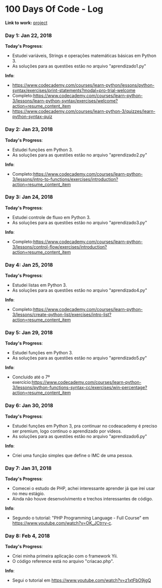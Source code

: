 # 100 Days Of Code - Log

**Link to work:**
[project](https://github.com/vturrisi/pytorch-journey)

### Day 1: Jan 22, 2018

**Today's Progress**:
- Estudei variáveis, Strings e operações matemáticas básicas em Python 3.
- As soluções para as questões estão no arquivo "aprendizado1.py"

**Info**:
- https://www.codecademy.com/courses/learn-python/lessons/python-syntax/exercises/print-statements?modal=pro-trial-welcome
- Completo:https://www.codecademy.com/courses/learn-python-3/lessons/learn-python-syntax/exercises/welcome?action=resume_content_item
- https://www.codecademy.com/courses/learn-python-3/quizzes/learn-python-syntax-quiz

### Day 2: Jan 23, 2018

**Today's Progress**:
- Estudei funções em Python 3.
- As soluções para as questões estão no arquivo "aprendizado2.py"

**Info**:
- Completo:https://www.codecademy.com/courses/learn-python-3/lessons/intro-to-functions/exercises/introduction?action=resume_content_item

### Day 3: Jan 24, 2018

**Today's Progress**:
- Estudei controle de fluxo em Python 3.
- As soluções para as questões estão no arquivo "aprendizado3.py"

**Info**:
- Completo:https://www.codecademy.com/courses/learn-python-3/lessons/control-flow/exercises/introduction?action=resume_content_item

### Day 4: Jan 25, 2018

**Today's Progress**:
- Estudei listas em Python 3.
- As soluções para as questões estão no arquivo "aprendizado4.py"

**Info**:
- Completo:https://www.codecademy.com/courses/learn-python-3/lessons/create-python-list/exercises/intro-list?action=resume_content_item

### Day 5: Jan 29, 2018
**Today's Progress**:
- Estudei funções em Python 3.
- As soluções para as questões estão no arquivo "aprendizado5.py"

**Info**:
- Concluido até o 7º exercício:https://www.codecademy.com/courses/learn-python-3/lessons/python-functions-syntax-cc/exercises/win-percentage?action=resume_content_item

### Day 6: Jan 30, 2018
**Today's Progress**:
- Estudei funções em Python 3, pra continuar no codeacademy é preciso ser premium, logo continuo o aprendizado por vídeos.
- As soluções para as questões estão no arquivo "aprendizado6.py"


**Info**:
- Criei uma função simples que define o IMC de uma pessoa.

### Day 7: Jan 31, 2018
**Today's Progress**:
- Comecei o estudo de PHP, achei interessante aprender já que irei usar no meu estágio.
- Ainda não houve desenvolvimento e trechos interessantes de código.


**Info**:
- Segundo o tutorial: "PHP Programming Language - Full Course" em https://www.youtube.com/watch?v=OK_JCtrrv-c.

### Day 8: Feb 4, 2018
**Today's Progress**:
- Criei minha primeira aplicação com o framework Yii.
- O código reference está no arquivo "criacao.php".


**Info**:
- Segui o tutorial em https://www.youtube.com/watch?v=z1xtFbO9jgQ



